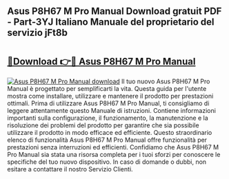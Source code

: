 ## Asus P8H67 M Pro Manual Download gratuit PDF - Part-3YJ Italiano Manuale del proprietario del servizio jFt8b

# <h2><a href="http://dfc18q.blite.top/?on=Asus+P8H67+M+Pro+Manual">🔗Download 👉🔴 Asus P8H67 M Pro Manual</a></h2>

[![Asus P8H67 M Pro Manual download](https://i.imgur.com/lujVjoI.png)](http://dfc18q.blite.top/?on=Asus+P8H67+M+Pro+Manual)
Il tuo nuovo Asus P8H67 M Pro Manual è progettato per semplificarti la vita. Questa guida per l'utente mostra come installare, utilizzare e mantenere il prodotto per prestazioni ottimali. Prima di utilizzare Asus P8H67 M Pro Manual, ti consigliamo di leggere attentamente questo Manuale di istruzioni. Contiene informazioni importanti sulla configurazione, il funzionamento, la manutenzione e la risoluzione dei problemi del prodotto per garantire che sia possibile utilizzare il prodotto in modo efficace ed efficiente. Questo straordinario elenco di funzionalità Asus P8H67 M Pro Manual offre funzionalità per prestazioni senza interruzioni ed efficienti. Confidiamo che Asus P8H67 M Pro Manual sia stata una risorsa completa per i tuoi sforzi per conoscere le specifiche del tuo nuovo dispositivo. In caso di domande o dubbi, non esitare a contattare il nostro Servizio Clienti.

